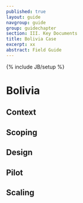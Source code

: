 ```yaml
---
published: true
layout: guide
navgroup: guide
group: guidechapter
section: III. Key Documents
title: Bolivia Case
excerpt: xx
abstract: Field Guide
---
```

{% include JB/setup %}

# Bolivia

## Context

## Scoping

## Design

## Pilot

## Scaling






